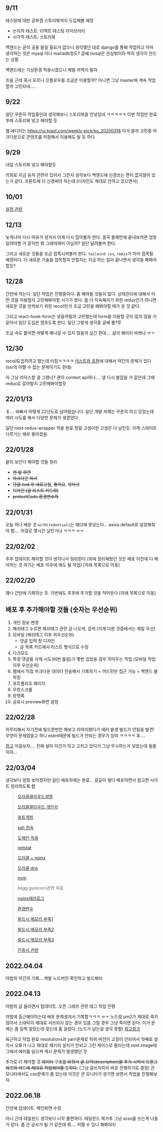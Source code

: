## 9/11

테스팅에 대한 공부겸 스토리북까지 도입해볼 예정

- 논리적 테스트: 리액트 테스팅 라이브러리
- 시각적 테스트: 스토리북

백엔드는 굳이 공을 들일 필요가 없으니 생각했던 대로 django를 통해 작업하고 아마 생각하는 것은 mysql 이나 mariadb정도? 글쎄 nosql은 관심밖이라 딱히 생각이 안드는 상황

백엔드에는 가상환경 적용시켰으니 제발 까먹지 말자

흐음 근데 혹시 모르니 깃플로우를 조금은 이용할까? 아니면 그냥 master에 계속 작업할까 고민되네.....

## 9/22

일단 꾸준히 작업중인데 생각해보니 스토리북을 안넣었네 ㅋㅋㅋㅋㅋ 이번 작업만 완료후에 스토리북 넣고 해야할 듯

웹 에디터는 https://ui.toast.com/weekly-pick/ko_20200318 이거 쓸까 고민중 마크다운으로 콘텐츠를 저장해서 이용해도 될 듯 하다

## 9/29

내일 스토리북 넣고 해야할듯

의외로 지금 유저 관련이 있어서 그런지 생각보다 백엔드에 신경쓰는 면이 없지않아 있는거 같다. 프론트에 더 신경써야 하는데 (디자인도 제대로 안하고 있으면서)

## 10/01

[설정 관련](https://carpediem9911.tistory.com/44)

## 12/13

늦게나마 다시 여유가 생겨서 이제 다시 잡아볼까 한다. 결국 올해안에 끝내보려면 엄청달려야할 거 같지만 뭐 그래야재미 아닐까? 일단 달려볼까 한다.

그리고 새로운 것들을 조금 접목시켜볼까 한다. `tailwind css`, `remix`가 아마 접목될 예정이다. 더 새로운 기술을 접목할지 안할지는 지금 하는 일이 끝나면서 생각을 해봐야 할듯?

## 12/28

간만에 적는다. 일단 작업은 진행중이다. 좀 해야될 것들이 많다. 상태관리에 대해서 어떤 것을 이용할지 고민해봐야할 시기가 왔다. 좀 더 익숙해지기 위한 redux인가 아니면 새로운 것을 만져보기 위한 recoil인가 조금 고민을 해봐야할 때가 온 것 같다.

그리고 react-hook-form은 넣을까말까 고민했는데 form을 이용할 곳이 많지 않을 거 같아서 일단 도입은 멈추도록 한다. 일단 그렇게 생각중 글쎄 몰?루

조금 속도 붙이면 어떻게 해나갈 수 있지 않을까 싶긴 한데.... 삶이 왜이리 바쁘냐 ㅠㅜ

## 12/30

recoil도입하려고 했는데 터짐ㅋㅋㅋㅋ [넥스트와 호환](https://github.com/facebookexperimental/Recoil/issues/733)에 대해서 약간의 문제가 있다 (ssr의 어쩔 수 없는 문제이기도 한데)

아 그냥 리덕스할 걸 그랬나? 괜히 context api하나.... 낼 다시 붙잡을 거 같은데 그때 redux로 갈아탈지 고민해봐야할듯

## 22/01/13

ㅖ.... 바빠서 어떻게 22년도로 넘어왔습니다. 일단 개발 자체는 꾸준히 하고 있었는데 여러 시도를 해서 다양한 문제가 생겼었다

일단 next-redux-wrapper 적용 완료 정말 고생이란 고생은 다 날린듯. 이제 스테이트 다루기는 매우 좋아졌음.

## 22/01/28

끝이 보인다 해야할 것들 정리

- ~~맨 앞 화면~~
- ~~마크다운 파서~~
- ~~댓글 cud 후 새로고침~~, ~~좋아요~~, ~~북마크~~
- ~~디자인 (글 리스트 카드화)~~
- ~~protectCode 환경변수화~~

## 22/01/31

오늘 하나 배운 것 `withCredentials`는 헤더에 못넣는다... axios.default로 설정해줘야 함.... 이걸로 몇시간 날린거냐 ㅋㅋㅋ ㅠㅜ

## 22/02/02

추후 업데이트 해야할 것이 생각나서 정리한다 (위에 정리해뒀던 것은 배포 이전에 다 해야하는 것 여기는 배포 이후에 해도 될 작업) [아래 목록으로 이동]

## 22/02/20

꽤나 간만에 기록하는 듯. 이번에도 추후에 추가할 것을 적어둔다 [아래 목록으로 이동]

## 배포 후 추가해야할 것들 (숫자는 우선순위)

1. 개인 정보 변경
1. 해쉬태그 누르면 해쉬태그 관련 글 나오게, 검색 (이게 다른 것중에서는 제일 우선)
1. 모바일 (해쉬태그 이후 최우선순위)
   - 댓글 입력 창 디자인
   - 글 목록 카드에서 리스트 형식으로 수정
1. 다크모드
1. 특정 댓글들 삭제 시도(비번 틀림)가 몇번 있었을 경우 막아두는 작업 (모바일 작업 이후 우선순위)
1. 웹에서 직접 마크다운 데이터 전송해서 기록하기 + 어드민만 접근 가능 + 백엔드 블락킹
1. 포트폴리오 페이지
1. 무한스크롤
1. 방명록
1. 공유시 preview화면 설정

## 22/02/28

마무리해서 자기전에 빌드한번만 해보고 자야지했다가 에러 발생 빌드가 안됨을 발견! 무엇이 문제였을고 하니 eslint때문에 빌드가 안되는 경우가 있따 ㅋㅋㅋㅋ 후....

[참고](https://velog.io/@broccoliindb/next-build%EC%8B%9C-eslint-%EC%97%90%EB%9F%AC) 이걸보자.... 진짜 설마 이건가 하고 고치고 있다가 그냥 무시하는거 넣었는데 될줄이야...

## 22/03/04

생각보다 엄청 늦어졌지만 일단 배포자체는 완료... 갈길이 멀다 배포하면서 참고한 사이트 정리하도록 함

> [오라클클라우드설명](https://pythonblog.co.kr/blog/31/)
>
> [오라클클라우드 개인키](https://pythonblog.co.kr/blog/2/#2.3%20SSH%20KEY%20-%20%EA%B0%9C%EC%9D%B8%ED%82%A4%EC%99%80%20%EA%B3%B5%EA%B0%9C%ED%82%A4)
>
> [포트개방](https://technfin.tistory.com/entry/%EC%98%A4%EB%9D%BC%ED%81%B4-%ED%81%B4%EB%9D%BC%EC%9A%B0%EB%93%9C-%ED%8F%AC%ED%8A%B8-%EA%B0%9C%EB%B0%A9%ED%95%98%EA%B8%B0?category=867921)
>
> [ssh 접속](https://ldne.tistory.com/143)
>
> [도메인 적용](https://m.blog.naver.com/bb_/222167412684)
>
> [netstat](https://solog4something.tistory.com/9)
>
> [오라클 + nginx](https://itreport.tistory.com/628)
>
> [오라클 dns](https://www.kangtaeho.com/110)
>
> [nvm](https://velog.io/@mayinjanuary/NVM-%EC%9D%B4%EB%9E%80-%EB%85%B8%EB%93%9CNode.js-%EB%B2%84%EC%A0%84-%EA%B4%80%EB%A6%AC%ED%95%98%EB%8A%94-%EB%B2%95)
>
> bsgg gunicorn관련 자료
>
> [nginx에러로그](https://action713.tistory.com/entry/aws-nginx-gunicorn-docker-mysql-django-vuejs-%EB%B0%B0%ED%8F%AC-3-1)
>
> [환경변수](https://hanamon.kr/linux-%ED%99%98%EA%B2%BD%EB%B3%80%EC%88%98/)
>
> [빌드시 메모리 부족1](https://medium.com/@yerikim/%EB%A9%94%EB%AA%A8%EB%A6%AC-%EB%B6%80%EC%A1%B1%EC%9C%BC%EB%A1%9C-%EC%9D%B8%ED%95%9C-cra-build-fail-%ED%95%B4%EA%B2%B0%ED%95%98%EA%B8%B0-acdfdb4f8c49)
>
> [빌드시 메모리 부족2](https://progdev.tistory.com/26)
>
> [빌드시 메모리 부족3](https://dundung.tistory.com/284)
>
> [인증서 관련](https://puterism.com/deploy-next-js-with-ec2/)

## 2022.04.04

야밤의 약간의 기록... 제발 노드버전 확인하고 빌드해라

## 2022.04.13

야밤의 글 올리면서 업데이트. 오픈 그래프 관련 태그 작업 진행

야밤에 출근해야하는데 배포 문제생겨서 기록함ㅋㅋㅋ ㅠㅜ 노드랑 pm2가 제대로 죽지 않아서 스태틱이 제대로 서브되지 않는 경우 있음 그럴 경우 그냥 죽이면 된다. 이거 문제는 좀 일찍 알았는데 찾는데 좀 걸렸다. (노드가 남는걸 생각 못함)
[참고링크](https://stackoverflow.com/questions/36622495/cant-kill-node-app-on-nginx)

퇴근하고 작업 완료 resolutions과 yarn문제로 하위 버전이 고정이 안되어서 첫째로 설치시 오류가 나고 제대로 패키지 설치가 안되고 그런 케이스로 돌리는데 next image태그에서 에러를 일으켜 캐시 문제가 발생했던 것

추가로 더 해야할 것 ~~데이터 구조를 바꿔서 글 요약(description)을 추가 시켜서 오픈그래프와 카드에 제대로 작업해야할 듯하다.~~ (그냥 글쓰자마자 바로 진행하기로 결정) 큰모니터에서도 css문제가 좀 있는데 이것은 큰 모니터가 생기면 보면서 작업을 진행해보자.

## 2022.06.18

간만에 업데이트. 메인화면 수정

아니 근데 테일윈드 생각보다 너무 불편하다. 테일윈드 제거후 그냥 scss를 쓰는게 나을 거 같다. 좀 큰 공사가 될 거 같은데 뭐.... 어쩔 수 있나 해봐야지
